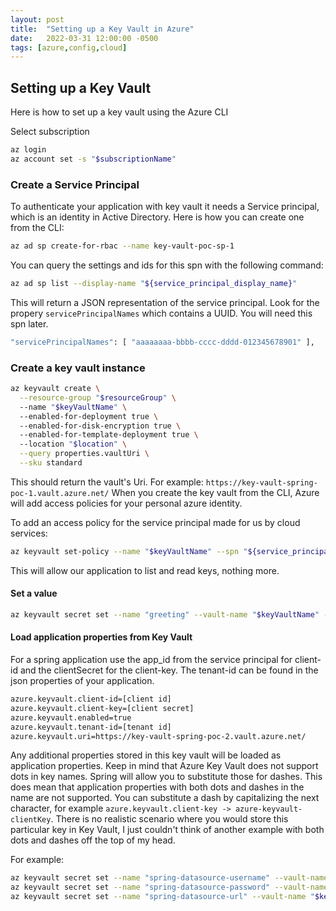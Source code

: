 ```yaml
---
layout: post
title:  "Setting up a Key Vault in Azure"
date:   2022-03-31 12:00:00 -0500
tags: [azure,config,cloud]
---
```


## Setting up a Key Vault

Here is how to set up a key vault using the Azure CLI

Select subscription

```bash
az login
az account set -s "$subscriptionName"
```

### Create a Service Principal

To authenticate your application with key vault it needs a Service principal, which is an identity in Active Directory.
Here is how you can create one from the CLI:

```bash
az ad sp create-for-rbac --name key-vault-poc-sp-1
```

You can query the settings and ids for this spn with the following command:

```bash
az ad sp list --display-name "${service_principal_display_name}"
```

This will return a JSON representation of the service principal. Look for the propery `servicePrincipalNames` which 
contains a UUID. You will need this spn later.

```bash
"servicePrincipalNames": [ "aaaaaaaa-bbbb-cccc-dddd-012345678901" ],
```

### Create a key vault instance


```bash
az keyvault create \
  --resource-group "$resourceGroup" \ 
  --name "$keyVaultName" \ 
  --enabled-for-deployment true \ 
  --enabled-for-disk-encryption true \ 
  --enabled-for-template-deployment true \ 
  --location "$location" \
  --query properties.vaultUri \
  --sku standard
```

This should return the vault's Uri. For example: `https://key-vault-spring-poc-1.vault.azure.net/` 
When you create the key vault from the CLI, Azure will add access policies for your personal azure identity.

To add an access policy for the service principal made for us by cloud services:

```bash
az keyvault set-policy --name "$keyVaultName" --spn "${service_principal_names_uuid}" --secret-permissions get list
```

This will allow our application to list and read keys, nothing more. 

#### Set a value

```bash
az keyvault secret set --name "greeting" --vault-name "$keyVaultName" --value "Hello World"
```

#### Load application properties from Key Vault

For a spring application use the app_id from the service principal for client-id and the clientSecret for the 
client-key. The tenant-id can be found in the json properties of your application.

```bash
azure.keyvault.client-id=[client id] 
azure.keyvault.client-key=[client secret]
azure.keyvault.enabled=true
azure.keyvault.tenant-id=[tenant id] 
azure.keyvault.uri=https://key-vault-spring-poc-2.vault.azure.net/
```

Any additional properties stored in this key vault will be loaded as application properties. Keep in mind that 
Azure Key Vault does not support dots in key names. Spring will allow you to substitute those for dashes. This does 
mean that application properties with both dots and dashes in the name are not supported. You can substitute a dash by 
capitalizing the next character, for example `azure.keyvault.client-key -> azure-keyvault-clientKey`. There is no 
realistic scenario where you would store this particular key in Key Vault, I just couldn't think of another example 
with both dots and dashes off the top of my head. 

For example:

```bash
az keyvault secret set --name "spring-datasource-username" --vault-name "$keyVaultName" --value "username"
az keyvault secret set --name "spring-datasource-password" --vault-name "$keyVaultName" --value "password"
az keyvault secret set --name "spring-datasource-url" --vault-name "$keyVaultName" --value "jdbc:sqlserver://databaseserver.database.windows.net:1433;database=db_name;etc..."
```
